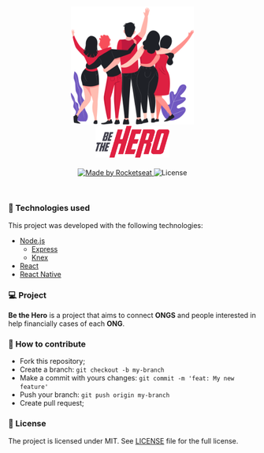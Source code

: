 <h4 align="center">
<img src="./frontend/src/assets/heroes.png" width="250px" /><br>
<img src="./frontend/src/assets/logo.svg" width="150px" /><br>
</h4>
<p align="center">
  <a href="https://rocketseat.com.br">
    <img alt="Made by Rocketseat" src="https://img.shields.io/badge/made%20by-Rocketseat-blueviolet">
  </a>
  <img alt="License" src="https://img.shields.io/badge/license-MIT-blue">
</p>

<br>

### :rocket: Technologies used
This project was developed with the following technologies:
- [Node.js](https://nodejs.org/en/)
  - [Express](https://expressjs.com/pt-br/)
  - [Knex](http://knexjs.org/)
- [React](https://pt-br.reactjs.org/)
- [React Native](https://reactnative.dev/)


### :computer: Project

<b>Be the Hero</b> is a project that aims to connect <b>ONGS</b> and people interested in help financially cases of each <b>ONG</b>.

### :repeat: How to contribute

- Fork this repository;
- Create a branch: `git checkout -b my-branch`
- Make a commit with yours changes: `git commit -m 'feat: My new feature'`
- Push your branch: `git push origin my-branch`
- Create pull request;

### :memo: License

The project is licensed under MIT. See [LICENSE](LICENSE.md) file for the full license.
